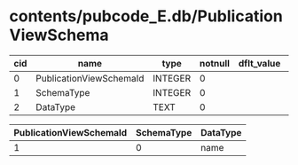 # contents/pubcode_E.db/PublicationViewSchema

|cid|name|type|notnull|dflt_value|pk|
| - | -- | -- | ----- | -------- | - |
|0|PublicationViewSchemaId|INTEGER|0||1|
|1|SchemaType|INTEGER|0||0|
|2|DataType|TEXT|0||0|

| PublicationViewSchemaId | SchemaType | DataType |
| - | - | - |
|1|0|name|
